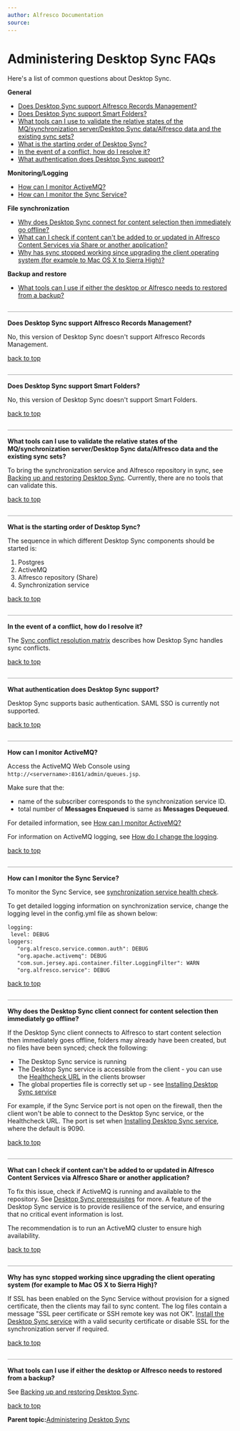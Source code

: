 ```yaml
---
author: Alfresco Documentation
source: 
---
```


# Administering Desktop Sync FAQs

Here's a list of common questions about Desktop Sync.

**General**

-   [Does Desktop Sync support Alfresco Records Management?](ds-faqs-admin.md#rm)
-   [Does Desktop Sync support Smart Folders?](ds-faqs-admin.md#sf)
-   [What tools can I use to validate the relative states of the MQ/synchronization server/Desktop Sync data/Alfresco data and the existing sync sets?](ds-faqs-admin.md#1)
-   [What is the starting order of Desktop Sync?](ds-faqs-admin.md#2)
-   [In the event of a conflict, how do I resolve it?](ds-faqs-admin.md#3)
-   [What authentication does Desktop Sync support?](ds-faqs-admin.md#4)

**Monitoring/Logging**

-   [How can I monitor ActiveMQ?](ds-faqs-admin.md#5)
-   [How can I monitor the Sync Service?](ds-faqs-admin.md#6)

**File synchronization**

-   [Why does Desktop Sync connect for content selection then immediately go offline?](ds-faqs-admin.md#9)
-   [What can I check if content can't be added to or updated in Alfresco Content Services via Share or another application?](ds-faqs-admin.md#10)
-   [Why has sync stopped working since upgrading the client operating system \(for example to Mac OS X to Sierra High\)?](ds-faqs-admin.md#11)

**Backup and restore**

-   [What tools can I use if either the desktop or Alfresco needs to restored from a backup?](ds-faqs-admin.md#8)

![](../images/hr.png)

**Does Desktop Sync support Alfresco Records Management?**

No, this version of Desktop Sync doesn't support Alfresco Records Management.

[back to top](ds-faqs-admin.md#)

![](../images/hr.png)

**Does Desktop Sync support Smart Folders?**

No, this version of Desktop Sync doesn't support Smart Folders.

[back to top](ds-faqs-admin.md#)

![](../images/hr.png)

**What tools can I use to validate the relative states of the MQ/synchronization server/Desktop Sync data/Alfresco data and the existing sync sets?**

To bring the synchronization service and Alfresco repository in sync, see [Backing up and restoring Desktop Sync](../tasks/ds-backup-restore.md). Currently, there are no tools that can validate this.

[back to top](ds-faqs-admin.md#)

![](../images/hr.png)

**What is the starting order of Desktop Sync?**

The sequence in which different Desktop Sync components should be started is:

1.  Postgres
2.  ActiveMQ
3.  Alfresco repository \(Share\)
4.  Synchronization service

[back to top](ds-faqs-admin.md#)

![](../images/hr.png)

**In the event of a conflict, how do I resolve it?**

The [Sync conflict resolution matrix](https://docs.alfresco.com/desktopsync/concepts/ds-conflicts.html) describes how Desktop Sync handles sync conflicts.

[back to top](ds-faqs-admin.md#)

![](../images/hr.png)

**What authentication does Desktop Sync support?**

Desktop Sync supports basic authentication. SAML SSO is currently not supported.

[back to top](ds-faqs-admin.md#)

![](../images/hr.png)

**How can I monitor ActiveMQ?**

Access the ActiveMQ Web Console using `http://<servername>:8161/admin/queues.jsp`.

Make sure that the:

-   name of the subscriber corresponds to the synchronization service ID.
-   total number of **Messages Enqueued** is same as **Messages Dequeued**.

For detailed information, see [How can I monitor ActiveMQ?](http://activemq.apache.org/how-can-i-monitor-activemq.html)

For information on ActiveMQ logging, see [How do I change the logging](http://activemq.apache.org/how-do-i-change-the-logging.html).

[back to top](ds-faqs-admin.md#)

![](../images/hr.png)

**How can I monitor the Sync Service?**

To monitor the Sync Service, see [synchronization service health check](../concepts/desktop-sync-monitor.md#healthcheck).

To get detailed logging information on synchronization service, change the logging level in the config.yml file as shown below:

```
logging:
 level: DEBUG
loggers:
   "org.alfresco.service.common.auth": DEBUG
   "org.apache.activemq": DEBUG
   "com.sun.jersey.api.container.filter.LoggingFilter": WARN
   "org.alfresco.service": DEBUG
```

[back to top](ds-faqs-admin.md#)

![](../images/hr.png)

**Why does the Desktop Sync client connect for content selection then immediately go offline?**

If the Desktop Sync client connects to Alfresco to start content selection then immediately goes offline, folders may already have been created, but no files have been synced; check the following:

-   The Desktop Sync service is running
-   The Desktop Sync service is accessible from the client - you can use the [Healthcheck URL](../concepts/desktop-sync-monitor.md#) in the clients browser
-   The global properties file is correctly set up - see [Installing Desktop Sync service](../tasks/desktop-sync-install.md)

For example, if the Sync Service port is not open on the firewall, then the client won't be able to connect to the Desktop Sync service, or the Healthcheck URL. The port is set when [Installing Desktop Sync service](../tasks/desktop-sync-install.md), where the default is 9090.

[back to top](ds-faqs-admin.md#)

![](../images/hr.png)

**What can I check if content can't be added to or updated in Alfresco Content Services via Alfresco Share or another application?**

To fix this issue, check if ActiveMQ is running and available to the repository. See [Desktop Sync prerequisites](../concepts/desktop-sync-prerequisites.md) for more. A feature of the Desktop Sync service is to provide resilience of the service, and ensuring that no critical event information is lost.

The recommendation is to run an ActiveMQ cluster to ensure high availability.

[back to top](ds-faqs-admin.md#)

![](../images/hr.png)

**Why has sync stopped working since upgrading the client operating system \(for example to Mac OS X to Sierra High\)?**

If SSL has been enabled on the Sync Service without provision for a signed certificate, then the clients may fail to sync content. The log files contain a message "SSL peer certificate or SSH remote key was not OK". [Install the Desktop Sync service](../tasks/desktop-sync-install.md) with a valid security certificate or disable SSL for the synchronization server if required.

[back to top](ds-faqs-admin.md#)

![](../images/hr.png)

**What tools can I use if either the desktop or Alfresco needs to restored from a backup?**

See [Backing up and restoring Desktop Sync](../tasks/ds-backup-restore.md).

[back to top](ds-faqs-admin.md#)



**Parent topic:**[Administering Desktop Sync](../concepts/desktop-sync.md)

